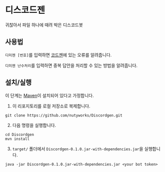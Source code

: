 # 디스코드젠
귀찮아서 파일 하나에 때려 박은 디스코드봇 

## 사용법
`디미젠 [번호]`를 입력하면 [코드젠](http://codegen.dimigo.hs.kr)에 있는 오류를 알려줍니다.

`디미젠 난수처리`를 입력하면 중복 답안을 처리할 수 있는 방법을 알려줍니다.

## 설치/실행
이 단계는 [Maven](https://maven.apache.org/index.html)이 설치되어 있다고 가정합니다.

1. 이 리포지토리를 로컬 저장소로 복제합니다.
```
git clone https://github.com/nutyworks/Discordgen.git
```
2. 다음 명령을 실행합니다.
```
cd Discordgen
mvn install
```
3. `target/` 폴더에서 `Discordgen-0.1.0.jar-with-dependencies.jar`을 실행합니다.
```
java -jar Discordgen-0.1.0.jar-with-dependencies.jar <your bot token>
```
